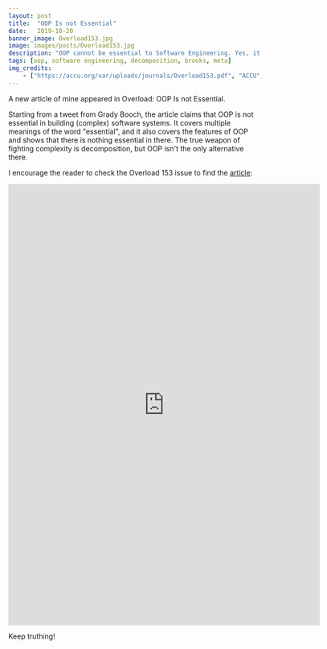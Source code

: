 ```yaml
---
layout: post
title:  "OOP Is not Essential"
date:   2019-10-20
banner_image: Overload153.jpg
image: images/posts/Overload153.jpg
description: "OOP cannot be essential to Software Engineering. Yes, it might help, but that doesn't make it essential. Instead, decomposition is essential; and there are more decomposition methods than the one advertised by OOP."
tags: [oop, software engineering, decomposition, brooks, meta]
img_credits:
    - ["https://accu.org/var/uploads/journals/Overload153.pdf", "ACCU", "Overload 153, October 2019", ""]
---
```


A new article of mine appeared in Overload: OOP Is not Essential.

Starting from a tweet from Grady Booch, the article claims that OOP is not essential in building (complex) software systems. It covers multiple meanings of the word "essential", and it also covers the features of OOP and shows that there is nothing essential in there. The true weapon of fighting complexity is decomposition, but OOP isn't the only alternative there.


<!--more-->

I encourage the reader to check the Overload 153 issue to find the [article](https://accu.org/var/uploads/journals/Overload153.pdf):

<iframe width="620" height="876.5" src="https://accu.org/var/uploads/journals/Overload153.pdf" frameborder="0"></iframe>

Keep truthing!
